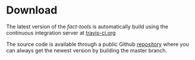 Download
========

The latest version of the *fact-tools* is automatically build using the
continuous integration server at [travis-ci.org](https://travis-ci.org/fact-project/fact-tools)

The source code is available through a public Github [repository](github.com/fact-project/fact-tools) where you can always
get the newest version by building the master branch.


